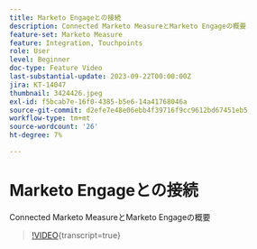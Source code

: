 ```yaml
---
title: Marketo Engageとの接続
description: Connected Marketo MeasureとMarketo Engageの概要
feature-set: Marketo Measure
feature: Integration, Touchpoints
role: User
level: Beginner
doc-type: Feature Video
last-substantial-update: 2023-09-22T00:00:00Z
jira: KT-14047
thumbnail: 3424426.jpeg
exl-id: f5bcab7e-16f0-4385-b5e6-14a41768046a
source-git-commit: d2efe7e48e06ebb4f39716f9cc9612bd67451eb5
workflow-type: tm+mt
source-wordcount: '26'
ht-degree: 7%

---
```


# Marketo Engageとの接続

Connected Marketo MeasureとMarketo Engageの概要

>[!VIDEO](https://video.tv.adobe.com/v/3449377/?learn=on&captions=jpn){transcript=true}
